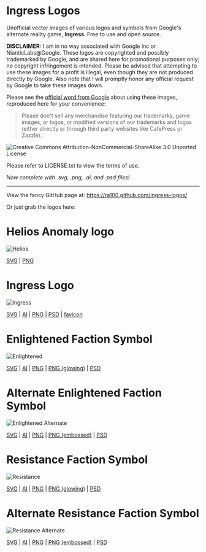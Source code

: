 Ingress Logos
=============

Unofficial vector images of various logos and symbols from Google's alternate reality game, __Ingress__. Free to use and open source.

__DISCLAIMER:__ I am in no way associated with Google Inc or NianticLabs@Google. These logos are copyrighted and possibly trademarked by Google, and are shared here for promotional purposes only; no copyright infringement is intended. Please be advised that attempting to use these images for a profit is illegal, even though they are not produced directly by Google. Also note that I will promptly honor any official request by Google to take these images down.

Please see the [official word from Google](https://support.google.com/ingress/answer/2924461) about using these images, reproduced here for your convenience:

> Please don't sell any merchandise featuring our trademarks, game images, or logos, or modified versions of our trademarks and logos (either directly or through third party websites like CafePress or Zazzle).

![Creative Commons Attribution-NonCommercial-ShareAlike 3.0 Unported License](https://i.creativecommons.org/l/by-nc-sa/3.0/88x31.png)

Please refer to LICENSE.txt to view the terms of use.

_Now complete with .svg, .png, .ai, and .psd files!_

* * *

View the fancy GitHub page at: https://ra100.github.com/ingress-logos/

Or just grab the logos here:

# Helios Anomaly logo
![Helios](https://raw.githubusercontent.com/ra100/ingress-logos/master/helios/helios.png)

[SVG](https://raw.githubusercontent.com/ra100/ingress-logos/master/helios/helios.svg) | [PNG](https://raw.githubusercontent.com/ra100/ingress-logos/master/helios/helios.png)

# Ingress Logo
![Ingress](https://raw.githubusercontent.com/ra100/ingress-logos/master/ingress_logo/ingress.png)

[SVG](https://raw.githubusercontent.com/ra100/ingress-logos/master/ingress_logo/ingress.svg) | [AI](https://raw.githubusercontent.com/ra100/ingress-logos/master/ingress_logo/ingress.ai) | [PNG](https://raw.githubusercontent.com/ra100/ingress-logos/master/ingress_logo/ingress.png) | [PSD](https://raw.githubusercontent.com/ra100/ingress-logos/master/ingress_logo/ingress.psd) | [favicon](https://ra100.github.com/ingress-logos/favicon.ico)

# Enlightened Faction Symbol
![Enlightened](https://raw.githubusercontent.com/ra100/ingress-logos/master/enlightened/enlightened.png)

[SVG](https://raw.githubusercontent.com/ra100/ingress-logos/master/enlightened/enlightened.svg) | [AI](https://raw.githubusercontent.com/ra100/ingress-logos/master/enlightened/enlightened.ai) | [PNG](https://raw.githubusercontent.com/ra100/ingress-logos/master/enlightened/enlightened.png) | [PNG (glowing)](https://raw.githubusercontent.com/ra100/ingress-logos/master/enlightened/enlightened_glow.png) | [PSD](https://raw.githubusercontent.com/ra100/ingress-logos/master/enlightened/enlightened.psd)

# Alternate Enlightened Faction Symbol
![Enlightened Alternate](https://raw.githubusercontent.com/ra100/ingress-logos/master/enlightened_alt/enlightened_alt.png)

[SVG](https://raw.githubusercontent.com/ra100/ingress-logos/master/enlightened_alt/enlightened_alt.svg) | [AI](https://raw.githubusercontent.com/ra100/ingress-logos/master/enlightened_alt/enlightened_alt.ai) | [PNG](https://raw.githubusercontent.com/ra100/ingress-logos/master/enlightened_alt/enlightened_alt.png) | [PNG (embossed)](https://raw.githubusercontent.com/ra100/ingress-logos/master/enlightened_alt/enlightened_alt_embossed.png) | [PSD](https://raw.githubusercontent.com/ra100/ingress-logos/master/enlightened_alt/enlightened_alt.psd)

# Resistance Faction Symbol
![Resistance](https://raw.githubusercontent.com/ra100/ingress-logos/master/resistance/resistance.png)

[SVG](https://raw.githubusercontent.com/ra100/ingress-logos/master/resistance/resistance.svg) | [AI](https://raw.githubusercontent.com/ra100/ingress-logos/master/resistance/resistance.ai) | [PNG](https://raw.githubusercontent.com/ra100/ingress-logos/master/resistance/resistance.png) | [PNG (glowing)](https://ra100.github.com/ingress-logos/resistance_glow.png) | [PSD](https://raw.githubusercontent.com/ra100/ingress-logos/master/resistance/resistance.psd)

# Alternate Resistance Faction Symbol
![Resistance Alternate](https://raw.githubusercontent.com/ra100/ingress-logos/master/resistance_alt/resistance_alt.png)

[SVG](https://raw.githubusercontent.com/ra100/ingress-logos/master/resistance_alt/resistance_alt.svg) | [AI](https://raw.githubusercontent.com/ra100/ingress-logos/master/resistance_alt/resistance_alt.ai) | [PNG](https://raw.githubusercontent.com/ra100/ingress-logos/master/resistance_alt/resistance_alt.png) | [PNG (embossed)](https://raw.githubusercontent.com/ra100/ingress-logos/master/resistance_alt/resistance_alt_embossed.png) | [PSD](https://raw.githubusercontent.com/ra100/ingress-logos/master/resistance_alt/resistance_alt.psd)
